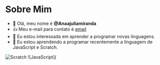 # Sobre Mim
- 👋 Olá, meu nome é **@Anaajuliamiranda**
- 👍 Meu e-mail para contato é [email](julia.miranda.ana@escola.pr.gov.br)
- 👀 Eu estou interessada em aprender a programar novas linguagens.
- 🌱 Eu estou aprendendo a programar recentemente a línguagem de JavaScript e Scratch.

![Scratch](https://scratch.mit.edu/)
![JavaScript](
